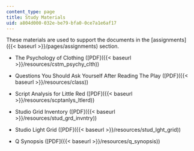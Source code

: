 ```yaml
---
content_type: page
title: Study Materials
uid: a804d000-032e-be79-bfa0-0ce7a1e6af17
---
```


These materials are used to support the documents in the [assignments]({{< baseurl >}}/pages/assignments) section.

*   The Psychology of Clothing ([PDF]({{< baseurl >}}/resources/cstm_psychy_clth))
    
*   Questions You Should Ask Yourself After Reading The Play ([PDF]({{< baseurl >}}/resources/class))
    
*   Script Analysis for Little Red ([PDF]({{< baseurl >}}/resources/scptanlys_ltlerd))
    
*   Studio Grid Inventory ([PDF]({{< baseurl >}}/resources/stud_grd_invntry))
    
*   Studio Light Grid ([PDF]({{< baseurl >}}/resources/stud_lght_grid))
    
*   Q Synopsis ([PDF]({{< baseurl >}}/resources/q_synopsis))
